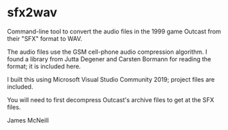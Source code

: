 sfx2wav
=======

Command-line tool to convert the audio files in the 1999 game Outcast from their "SFX" format to WAV.

The audio files use the GSM cell-phone audio compression algorithm. I found a library from Jutta Degener and Carsten Bormann for reading the format; it is included here.

I built this using Microsoft Visual Studio Community 2019; project files are included.

You will need to first decompress Outcast's archive files to get at the SFX files.

James McNeill
